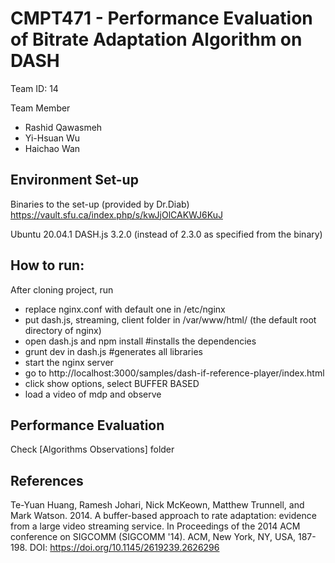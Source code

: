 # CMPT471 - Performance Evaluation of Bitrate Adaptation Algorithm on DASH

Team ID: 14

Team Member
- Rashid Qawasmeh
- Yi-Hsuan Wu
- Haichao Wan


## Environment Set-up
Binaries to the set-up (provided by Dr.Diab)
https://vault.sfu.ca/index.php/s/kwJjOlCAKWJ6KuJ

Ubuntu 20.04.1
DASH.js 3.2.0 (instead of 2.3.0 as specified from the binary)


## How to run:

After cloning project, run
- replace nginx.conf with default one in /etc/nginx
- put dash.js, streaming, client folder in /var/www/html/ (the default root directory of nginx)
- open dash.js and npm install #installs the dependencies
- grunt dev in dash.js #generates all libraries
- start the nginx server
- go to http://localhost:3000/samples/dash-if-reference-player/index.html
- click show options, select BUFFER BASED
- load a video of mdp and observe


## Performance Evaluation
Check [Algorithms Observations] folder

## References
Te-Yuan Huang, Ramesh Johari, Nick McKeown, Matthew Trunnell, and Mark Watson. 2014. A buffer-based approach to rate adaptation: evidence from a large video streaming service. In Proceedings of the 2014 ACM conference on SIGCOMM (SIGCOMM '14). ACM, New York, NY, USA, 187-198. DOI: https://doi.org/10.1145/2619239.2626296
